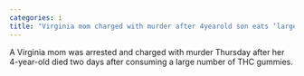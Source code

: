 ```yaml
---
categories: i
title: "Virginia mom charged with murder after 4yearold son eats ‘large amount’ of THC gummies police say"
---
```

A Virginia mom was arrested and charged with murder Thursday after her 4-year-old died two days after consuming a large number of THC gummies.